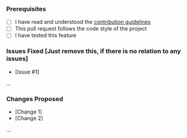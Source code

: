 ### Prerequisites
* [ ] I have read and understood the [contribution guidelines](CONTRIBUTING.md)
* [ ] This pull request follows the code style of the project
* [ ] I have tested this feature

### Issues Fixed [Just remove this, if there is no relation to any issues]
* [Issue #1]

...

### Changes Proposed
* [Change 1]
* [Change 2]

...

